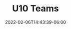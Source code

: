 ---
title: "U10 Teams"
date: 2022-02-06T14:43:39-06:00
draft: false
heading: U10 Teams
menu:
  youth:
    identifier: u10 teams
    name: Teams
    parent: super
    weight: 200
---